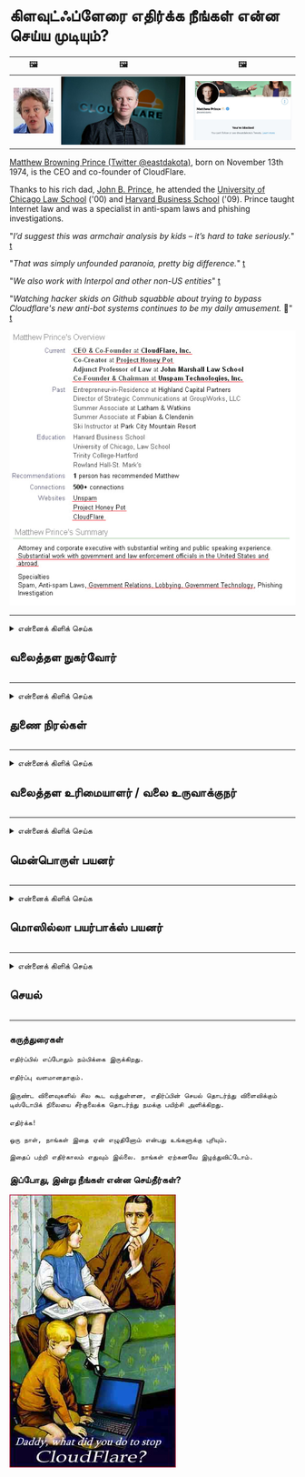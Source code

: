 # கிளவுட்ஃப்ளேரை எதிர்க்க நீங்கள் என்ன செய்ய முடியும்?

| 🖼 | 🖼 | 🖼 |
| --- | --- | --- |
| ![](../image/matthew_prince_teen.jpg) | ![](../image/matthew_prince.jpg) | ![](../image/blockedbymatthewprince.jpg) |


[Matthew Browning Prince (Twitter @eastdakota)](https://twitter.com/eastdakota), born on November 13th 1974, is the CEO and co-founder of CloudFlare.

Thanks to his rich dad, [John B. Prince](http://web.archive.org/web/20081002173414/http://www.mufranchisee.com/article/453/), he attended the [University of Chicago Law School](https://en.wikipedia.org/wiki/University_of_Chicago_Law_School) ('00) and [Harvard Business School](https://en.wikipedia.org/wiki/Harvard_Business_School) ('09). Prince taught Internet law and was a specialist in anti-spam laws and phishing investigations.


"*I’d suggest this was armchair analysis by kids – it’s hard to take seriously.*" [t](https://www.theguardian.com/technology/2015/nov/19/cloudflare-accused-by-anonymous-helping-isis)

"*That was simply unfounded paranoia, pretty big difference.*"  [t](https://twitter.com/xxdesmus/status/992757936123359233)

"*We also work with Interpol and other non-US entities*" [t](https://twitter.com/eastdakota/status/1203028504184360960)

"*Watching hacker skids on Github squabble about trying to bypass Cloudflare's new anti-bot systems continues to be my daily amusement.* 🍿" [t](https://twitter.com/eastdakota/status/1273277839102656515)


![](../image/whoismp.jpg)

---


<details>
<summary>என்னைக் கிளிக் செய்க

## வலைத்தள நுகர்வோர்
</summary>


- நீங்கள் விரும்பும் வலைத்தளம் கிளவுட்ஃப்ளேரைப் பயன்படுத்தினால், கிளவுட்ஃப்ளேரைப் பயன்படுத்த வேண்டாம் என்று அவர்களிடம் சொல்லுங்கள்.
  - பேஸ்புக், ரெட்டிட், ட்விட்டர் அல்லது மாஸ்டோடன் போன்ற சமூக ஊடகங்களில் சிணுங்குவதில் எந்த வித்தியாசமும் இல்லை. [ஹேஷ்டேக்குகளை விட செயல்கள் சத்தமாக இருக்கும்.](https://twitter.com/phyzonloop/status/1274132092490862594)
  - உங்களை உங்களுக்கு பயனுள்ளதாக மாற்ற விரும்பினால் வலைத்தள உரிமையாளருடன் தொடர்பு கொள்ள முயற்சிக்கவும்.

[கிளவுட்ஃப்ளேர் கூறினார்](https://github.com/Eloston/ungoogled-chromium/issues/783):
```
நீங்கள் சிக்கலில் ஈடுபடும் குறிப்பிட்ட சேவைகள் அல்லது தளங்களுக்கான நிர்வாகிகளை அணுகவும், உங்கள் அனுபவத்தைப் பகிர்ந்து கொள்ளவும் நாங்கள் பரிந்துரைக்கிறோம்.
```

[நீங்கள் இதைக் கேட்கவில்லை என்றால், வலைத்தள உரிமையாளருக்கு இந்தப் பிரச்சினை ஒருபோதும் தெரியாது.](../PEOPLE.md)

![](../image/liberapay.jpg)

[வெற்றிகரமான உதாரணம்](https://counterpartytalk.org/t/turn-off-cloudflare-on-counterparty-co-plz/164/5).<br>
உன்னிடம் ஒரு பிரச்சினை இருக்கிறது? [இப்போது உங்கள் குரலை உயர்த்துங்கள்.](https://github.com/maraoz/maraoz.github.io/issues/1) உதாரணம் கீழே.

```
கார்ப்பரேட் தணிக்கை மற்றும் வெகுஜன கண்காணிப்புக்கு நீங்கள் உதவுகிறீர்கள்.
https://codeberg.org/crimeflare/cloudflare-tor/src/branch/master/README.md
```

```
உங்கள் வலைப்பக்கம் கிளவுட்ஃப்ளேரின் தனியுரிமை-துஷ்பிரயோகம் செய்யும் தனியார் சுவர் தோட்டத்தில் உள்ளது.
https://codeberg.org/crimeflare/cloudflare-tor/
```

- வலைத்தளத்தின் தனியுரிமைக் கொள்கையைப் படிக்க சிறிது நேரம் ஒதுக்குங்கள்.
  - வலைத்தளம் கிளவுட்ஃப்ளேருக்குப் பின்னால் இருந்தால் அல்லது வலைத்தளம் கிளவுட்ஃப்ளேருடன் இணைக்கப்பட்ட சேவைகளைப் பயன்படுத்துகிறது.

இது "கிளவுட்ஃப்ளேர்" என்றால் என்ன என்பதை விளக்க வேண்டும், மேலும் உங்கள் தரவை கிளவுட்ஃப்ளேருடன் பகிர்ந்து கொள்ள அனுமதி கேட்க வேண்டும். அவ்வாறு செய்யத் தவறினால் நம்பிக்கை மீறப்படும், மேலும் கேள்விக்குரிய வலைத்தளம் தவிர்க்கப்பட வேண்டும்.

[ஏற்றுக்கொள்ளக்கூடிய தனியுரிமைக் கொள்கை எடுத்துக்காட்டு இங்கே](https://archive.is/bDlTz) ("Subprocessors" > "Entity Name")

```
உங்கள் தனியுரிமைக் கொள்கையைப் படித்திருக்கிறேன், கிளவுட்ஃப்ளேர் என்ற வார்த்தையை என்னால் கண்டுபிடிக்க முடியவில்லை.
கிளவுட்ஃப்ளேருக்கு எனது தரவை நீங்கள் தொடர்ந்து வழங்கினால், உங்களுடன் தரவைப் பகிர மறுக்கிறேன்.
https://codeberg.org/crimeflare/cloudflare-tor/
```

கிளவுட்ஃப்ளேர் என்ற சொல் இல்லாத தனியுரிமைக் கொள்கையின் எடுத்துக்காட்டு இது.
[Liberland Jobs](https://archive.is/daKIr) [privacy policy](https://docsend.com/view/feiwyte):

![](../image/cfwontobey.jpg)

கிளவுட்ஃப்ளேருக்கு அவற்றின் தனியுரிமைக் கொள்கை உள்ளது.
[கிளவுட்ஃப்ளேர் டாக்ஸிங் மக்களை விரும்புகிறது.](https://www.reddit.com/r/GamerGhazi/comments/2s64fe/be_wary_reporting_to_cloudflare/)

வலைத்தளத்தின் பதிவு படிவத்திற்கு இங்கே ஒரு சிறந்த எடுத்துக்காட்டு.
AFAIK, பூஜ்ஜிய வலைத்தளம் இதைச் செய்யுங்கள். நீங்கள் அவர்களை நம்புவீர்களா?

```
“XYZ க்கு பதிவுபெறு” என்பதைக் கிளிக் செய்வதன் மூலம், எங்கள் சேவை விதிமுறைகள் மற்றும் தனியுரிமை அறிக்கையை நீங்கள் ஒப்புக்கொள்கிறீர்கள்.
உங்கள் தரவை கிளவுட்ஃப்ளேருடன் பகிர்ந்து கொள்ள ஒப்புக்கொள்கிறீர்கள், மேலும் கிளவுட்ஃப்ளேரின் தனியுரிமை அறிக்கையையும் ஒப்புக்கொள்கிறீர்கள்.
கிளவுட்ஃப்ளேர் உங்கள் தகவலைக் கசியவிட்டால் அல்லது எங்கள் சேவையகங்களுடன் இணைக்க உங்களை அனுமதிக்காவிட்டால், அது எங்கள் தவறு அல்ல. [*]

[ பதிவுபெறுக ] [ நான் ஏற்கவில்லை ]
```
[*] [PEOPLE.md](../PEOPLE.md)


- அவர்களின் சேவையைப் பயன்படுத்த வேண்டாம். நீங்கள் கிளவுட்ஃப்ளேரால் பார்க்கப்படுகிறீர்கள் என்பதை நினைவில் கொள்க.
  - ["I'm in your TLS, sniffin' your passworz"](../image/iminurtls.jpg)

- பிற வலைத்தளத்தைத் தேடுங்கள். இணையத்தில் மாற்று மற்றும் சந்தர்ப்பங்கள் உள்ளன!

- தினசரி அடிப்படையில் டோரைப் பயன்படுத்த உங்கள் நண்பர்களை நம்புங்கள்.
  - அநாமதேயமானது திறந்த இணையத்தின் தரமாக இருக்க வேண்டும்!
  - [டோர் திட்டம் இந்த திட்டத்தை விரும்பவில்லை என்பதை நினைவில் கொள்க.](../HISTORY.md)

</details>

------

<details>
<summary>என்னைக் கிளிக் செய்க

## துணை நிரல்கள்
</summary>

- உங்கள் உலாவி பயர்பாக்ஸ், டோர் உலாவி அல்லது இணைக்கப்படாத குரோமியம் என்றால், இந்த துணை நிரல்களில் ஒன்றை கீழே பயன்படுத்தவும்.
  - நீங்கள் பிற புதிய துணை நிரல்களைச் சேர்க்க விரும்பினால் முதலில் அதைப் பற்றி கேளுங்கள்.


| பெயர் | டெவலப்பர் | ஆதரவு | தடுக்க முடியும் | அறிவிக்க முடியும் | Chrome |
| -------- | -------- | -------- | -------- | -------- | -------- |
| [Bloku Cloudflaron MITM-Atakon](../subfiles/about.bcma.md) | #Addon | [ ? ](README.md) | **ஆம்**     | **ஆம்**     |  **ஆம்** |
| [Ĉu ligoj estas vundeblaj al MITM-atako?](../subfiles/about.ismm.md) | #Addon | [ ? ](README.md) | இல்லை     | **ஆம்**     |  **ஆம்** |
| [Ĉu ĉi tiuj ligoj blokos Tor-uzanton?](../subfiles/about.isat.md) | #Addon | [ ? ](README.md) | இல்லை     | **ஆம்**     |  **ஆம்** |
| [Block Cloudflare MITM Attack](https://trac.torproject.org/projects/tor/attachment/ticket/24351/block_cloudflare_mitm_attack-1.0.14.1-an%2Bfx.xpi)<br>[**DELETED BY TOR PROJECT**](../HISTORY.md) | nullius | [ ? ](tool/block_cloudflare_mitm_fx), [Link](README.md) | **ஆம்**     | **ஆம்**     |  இல்லை |
| [TPRB](http://34ahehcli3epmhbu2wbl6kw6zdfl74iyc4vg3ja4xwhhst332z3knkyd.onion/) | Sw | [ ? ](http://34ahehcli3epmhbu2wbl6kw6zdfl74iyc4vg3ja4xwhhst332z3knkyd.onion/) | **ஆம்**     | **ஆம்**     |  இல்லை |
| [Detect Cloudflare](https://addons.mozilla.org/en-US/firefox/addon/detect-cloudflare/) | Frank Otto | [ ? ](https://github.com/traktofon/cf-detect) | இல்லை     | **ஆம்**     |  இல்லை |
| [True Sight](https://addons.mozilla.org/en-US/firefox/addon/detect-cloudflare-plus/) | claustromaniac | [ ? ](https://github.com/claustromaniac/detect-cloudflare-plus) | இல்லை     | **ஆம்**     |  இல்லை |
| [Which Cloudflare datacenter am I visiting?](https://addons.mozilla.org/en-US/firefox/addon/cf-pop/) | 依云 | [ ? ](https://github.com/lilydjwg/cf-pop) | இல்லை     | **ஆம்**     |  இல்லை |


- "Decentraleyes" "CDNJS (Cloudflare)" உடனான இணைப்பை நிறுத்த முடியும்.
  - இது நெட்வொர்க்குகளை அடைவதிலிருந்து நிறைய கோரிக்கைகளைத் தடுக்கிறது, மேலும் தளங்களை உடைக்காமல் இருக்க உள்ளூர் கோப்புகளுக்கு உதவுகிறது.
  - டெவலப்பர் பதிலளித்தார்: "[very concerning indeed](https://github.com/Synzvato/decentraleyes/issues/236#issuecomment-352049501)", "[widespread usage severely centralizes the web](https://github.com/Synzvato/decentraleyes/issues/251#issuecomment-366752049)"

- [உங்கள் சான்றிதழ் ஆணையத்திலிருந்து (CA) கிளவுட்ஃப்ளேர் சான்றிதழை அகற்றலாம் அல்லது அவநம்பிக்கை கொள்ளலாம்.](https://www.ssl.com/how-to/remove-root-certificate-firefox/)

</details>

------

<details>
<summary>என்னைக் கிளிக் செய்க

## வலைத்தள உரிமையாளர் / வலை உருவாக்குநர்
</summary>


![](../image/word_cloudflarefree.jpg)

- Cloudflare கரைசலைப் பயன்படுத்த வேண்டாம், காலம்.
  - அதை விட நீங்கள் சிறப்பாக செய்ய முடியும், இல்லையா? [கிளவுட்ஃப்ளேர் சந்தாக்கள், திட்டங்கள், களங்கள் அல்லது கணக்குகளை எவ்வாறு அகற்றுவது என்பது இங்கே.](https://support.cloudflare.com/hc/en-us/articles/200167776-Removing-subscriptions-plans-domains-or-accounts)

| 🖼 | 🖼 |
| --- | --- |
| ![](../image/htmlalertcloudflare.jpg) | ![](../image/htmlalertcloudflare2.jpg) |

- மேலும் வாடிக்கையாளர்கள் வேண்டுமா? என்ன செய்ய வேண்டும் என்று உனக்கு தெரியும். குறிப்பு "வரிக்கு மேலே" உள்ளது.
  - [வணக்கம், "நாங்கள் உங்கள் தனியுரிமையை தீவிரமாக எடுத்துக்கொள்கிறோம்" என்று எழுதியுள்ளீர்கள், ஆனால் எனக்கு "பிழை 403 தடைசெய்யப்பட்ட அநாமதேய ப்ராக்ஸி அனுமதிக்கப்படவில்லை".](https://it.slashdot.org/story/19/02/19/0033255/stop-saying-we-take-your-privacy-and-security-seriously) டோர் அல்லது வி.பி.என் ஏன் தடுக்கிறீர்கள்? [தற்காலிக மின்னஞ்சல்களை ஏன் தடுக்கிறீர்கள்?](http://nomdjgwjvyvlvmkolbyp3rocn2ld7fnlidlt2jjyotn3qqsvzs2gmuyd.onion/mail/)

![](../image/anonexist.jpg)

- கிளவுட்ஃப்ளேரைப் பயன்படுத்துவது செயலிழப்புக்கான வாய்ப்புகளை அதிகரிக்கும். உங்கள் சேவையகம் செயலிழந்துவிட்டால் அல்லது கிளவுட்ஃப்ளேர் கீழே இருந்தால் பார்வையாளர்கள் உங்கள் வலைத்தளத்தை அணுக முடியாது.
  - [கிளவுட்ஃப்ளேர் ஒருபோதும் கீழே போகாது என்று நீங்கள் உண்மையில் நினைத்தீர்களா?](https://www.ibtimes.com/cloudflare-down-not-working-sites-producing-504-gateway-timeout-errors-2618008) [Another](https://twitter.com/Jedduff/status/1097875615997399040) [sample](https://twitter.com/search?f=tweets&vertical=default&q=Cloudflare%20is%20having%20problems). [Need more](../PEOPLE.md)?

![](../image/cloudflareinternalerror.jpg)

- உங்கள் "ஏபிஐ சேவை", "மென்பொருள் புதுப்பிப்பு சேவையகம்" அல்லது "ஆர்எஸ்எஸ் ஊட்டம்" ப்ராக்ஸி செய்ய கிளவுட்ஃப்ளேரைப் பயன்படுத்துவது உங்கள் வாடிக்கையாளருக்கு தீங்கு விளைவிக்கும். ஒரு வாடிக்கையாளர் உங்களை அழைத்து, "உங்கள் API ஐ இனி என்னால் பயன்படுத்த முடியாது" என்று கூறினார், மேலும் என்ன நடக்கிறது என்று உங்களுக்குத் தெரியாது. கிளவுட்ஃப்ளேர் உங்கள் வாடிக்கையாளரை அமைதியாக தடுக்க முடியும். பரவாயில்லை என்று நினைக்கிறீர்களா?
  - பல ஆர்எஸ்எஸ் ரீடர் கிளையன்ட் மற்றும் ஆர்எஸ்எஸ் ரீடர் ஆன்லைன் சேவை உள்ளன. நீங்கள் குழுசேர மக்களை அனுமதிக்கவில்லை என்றால் ஏன் ஆர்எஸ்எஸ் ஊட்டத்தை வெளியிடுகிறீர்கள்?

![](../image/rssfeedovercf.jpg)

- உங்களுக்கு HTTPS சான்றிதழ் தேவையா? "குறியாக்கம் செய்வோம்" அல்லது CA நிறுவனத்திடமிருந்து வாங்கவும்.

- உங்களுக்கு டிஎன்எஸ் சேவையகம் தேவையா? உங்கள் சொந்த சேவையகத்தை அமைக்க முடியவில்லையா? அவர்களுக்கு எப்படி: [Hurricane Electric Free DNS](https://dns.he.net/), [Dyn.com](https://dyn.com/dns/), [1984 Hosting](https://www.1984hosting.com/), [Afraid.Org (நீங்கள் TOR ஐப் பயன்படுத்தினால் நிர்வாகி உங்கள் கணக்கை நீக்கவும்)](https://freedns.afraid.org/)

- ஹோஸ்டிங் சேவையைத் தேடுகிறீர்களா? இலவசமா? அவர்களுக்கு எப்படி: [Onion Service](http://vww6ybal4bd7szmgncyruucpgfkqahzddi37ktceo3ah7ngmcopnpyyd.onion/en/security/network-security/tor/onionservices-best-practices), [Free Web Hosting Area](https://freewha.com/), [Autistici/Inventati Web Site Hosting](https://www.autinv5q6en4gpf4.onion/services/website), [Github Pages](https://pages.github.com/), [Surge](https://surge.sh/)
  - [கிளவுட்ஃப்ளேருக்கு மாற்று](../subfiles/cloudflare-alternatives.md)

- நீங்கள் "cloudflare-ipfs.com" ஐப் பயன்படுத்துகிறீர்களா? [கிளவுட்ஃப்ளேர் ஐபிஎஃப்எஸ் மோசமானது என்று உங்களுக்குத் தெரியுமா?](../PEOPLE.md)

- உங்கள் சேவையகத்தில் OWASP மற்றும் Fail2Ban போன்ற வலை பயன்பாட்டு ஃபயர்வாலை நிறுவி அதை சரியாக உள்ளமைக்கவும்.
  - டாரைத் தடுப்பது ஒரு தீர்வு அல்ல. சிறிய மோசமான பயனர்களுக்காக அனைவரையும் தண்டிக்க வேண்டாம்.

- உங்கள் வலைத்தளத்தை அணுகுவதிலிருந்து "கிளவுட்ஃப்ளேர் வார்ப்" பயனர்களை திருப்பி விடுங்கள் அல்லது தடுக்கவும். உங்களால் முடிந்தால் ஒரு காரணத்தை வழங்கவும்.

> ஐபி பட்டியல்: "[கிளவுட்ஃப்ளேரின் தற்போதைய ஐபி வரம்புகள்](cloudflare_inc/)"

> A: அவற்றைத் தடு

```
server {
...
deny 173.245.48.0/20;
deny 103.21.244.0/22;
deny 103.22.200.0/22;
deny 103.31.4.0/22;
deny 141.101.64.0/18;
deny 108.162.192.0/18;
deny 190.93.240.0/20;
deny 188.114.96.0/20;
deny 197.234.240.0/22;
deny 198.41.128.0/17;
deny 162.158.0.0/15;
deny 104.16.0.0/12;
deny 172.64.0.0/13;
deny 131.0.72.0/22;
deny 2400:cb00::/32;
deny 2606:4700::/32;
deny 2803:f800::/32;
deny 2405:b500::/32;
deny 2405:8100::/32;
deny 2a06:98c0::/29;
deny 2c0f:f248::/32;
...
}
```

> B: எச்சரிக்கை பக்கத்திற்கு திருப்பி விடுங்கள்

```
http {
...
geo $iscf {
default 0;
173.245.48.0/20 1;
103.21.244.0/22 1;
103.22.200.0/22 1;
103.31.4.0/22 1;
141.101.64.0/18 1;
108.162.192.0/18 1;
190.93.240.0/20 1;
188.114.96.0/20 1;
197.234.240.0/22 1;
198.41.128.0/17 1;
162.158.0.0/15 1;
104.16.0.0/12 1;
172.64.0.0/13 1;
131.0.72.0/22 1;
2400:cb00::/32 1;
2606:4700::/32 1;
2803:f800::/32 1;
2405:b500::/32 1;
2405:8100::/32 1;
2a06:98c0::/29 1;
2c0f:f248::/32 1;
}
...
}

server {
...
if ($iscf) {rewrite ^ https://example.com/cfwsorry.php;}
...
}

<?php
header('HTTP/1.1 406 Not Acceptable');
echo <<<CLOUDFLARED
Thank you for visiting ourwebsite.com!<br />
We are sorry, but we can't serve you because your connection is being intercepted by Cloudflare.<br />
Please read https://codeberg.org/crimeflare/cloudflare-tor for more information.<br />
CLOUDFLARED;
die();
```

- நீங்கள் சுதந்திரத்தை நம்புகிறீர்கள் மற்றும் அநாமதேய பயனர்களை வரவேற்கிறீர்கள் என்றால் டோர் வெங்காய சேவை அல்லது I2P இன்சைட்டை அமைக்கவும்.

- பிற கிளியர்நெட் / டோர் இரட்டை வலைத்தள ஆபரேட்டர்களிடமிருந்து ஆலோசனை கேட்டு அநாமதேய நண்பர்களை உருவாக்குங்கள்!

</details>

------

<details>
<summary>என்னைக் கிளிக் செய்க

## மென்பொருள் பயனர்
</summary>


- Discord என்பது CloudFlare ஐப் பயன்படுத்துகிறது. மாற்று? நாங்கள் பரிந்துரைக்கிறோம் [**Briar** (Android)](https://f-droid.org/en/packages/org.briarproject.briar.android/), [Ricochet (PC)](https://ricochet.im/), [Tox + Tor (Android/PC)](https://tox.chat/download.html)
  - பிரையரில் டோர் டீமான் அடங்கும், எனவே நீங்கள் ஆர்போட்டை நிறுவ வேண்டியதில்லை.
  - Qwtch டெவலப்பர்கள், திறந்த தனியுரிமை, தங்கள் கிட் சேவையிலிருந்து முன்னறிவிப்பின்றி stop_cloudflare திட்டத்தை நீக்கியது.

- நீங்கள் டெபியன் குனு / லினக்ஸ் அல்லது ஏதேனும் வழித்தோன்றலைப் பயன்படுத்தினால், குழுசேரவும்: [bug #831835](https://bugs.debian.org/cgi-bin/bugreport.cgi?bug=831835). உங்களால் முடிந்தால், பேட்சை சரிபார்க்க உதவுங்கள், மேலும் அதை ஏற்றுக்கொள்ள வேண்டுமா என்பது குறித்து சரியான முடிவுக்கு வர பராமரிப்பாளருக்கு உதவுங்கள்.

- இந்த உலாவிகளை எப்போதும் பரிந்துரைக்கவும்.

| பெயர் | டெவலப்பர் | ஆதரவு | கருத்து |
| -------- | -------- | -------- | -------- |
| [Ungoogled-Chromium](https://ungoogled-software.github.io/ungoogled-chromium-binaries/) | Eloston | [ ? ](https://github.com/Eloston/ungoogled-chromium) | PC (Win, Mac, Linux)  _!Tor_ |
| [Bromite](https://www.bromite.org/fdroid) | Bromite | [ ? ](https://github.com/bromite/bromite/issues) | Android  _!Tor_ |
| [Tor Browser](https://www.torproject.org/download/) | Tor Project | [ ? ](https://support.torproject.org/) | PC (Win, Mac, Linux)  _Tor_|
| [Tor Browser Android](https://www.torproject.org/download/) | Tor Project | [ ? ](https://support.torproject.org/) | Android  _Tor_|
| [Onion Browser](https://itunes.apple.com/us/app/onion-browser/id519296448?mt=8) | Mike Tigas | [ ? ](https://github.com/OnionBrowser/OnionBrowser/issues) | Apple iOS  _Tor_|
| [GNU/Icecat](https://www.gnu.org/software/gnuzilla/) | GNU | [ ? ](https://www.gnu.org/software/gnuzilla/) | PC (Linux) |
| [IceCatMobile](https://f-droid.org/en/packages/org.gnu.icecat/) | GNU | [ ? ](https://lists.gnu.org/mailman/listinfo/bug-gnuzilla) | Android |
| [Iridium Browser](https://iridiumbrowser.de/about/) | Iridium | [ ? ](https://github.com/iridium-browser/iridium-browser/) | PC (Win, Mac, Linux, OpenBSD) |


பிற மென்பொருளின் தனியுரிமை அபூரணமானது. டோர் உலாவி "சரியானது" என்று இது அர்த்தப்படுத்துவதில்லை.
இணையம் மற்றும் தொழில்நுட்பத்தில் 100% பாதுகாப்பான அல்லது 100% தனிப்பட்டதாக இல்லை.

- டோர் பயன்படுத்த வேண்டாமா? டோர் டீமனுடன் எந்த உலாவியையும் பயன்படுத்தலாம்.
  - [டோர் திட்டம் இதை விரும்பவில்லை என்பதை நினைவில் கொள்க.](https://support.torproject.org/tbb/tbb-9/) நீங்கள் அவ்வாறு செய்ய முடிந்தால் டோர் உலாவியைப் பயன்படுத்தவும்.
- [டோருடன் குரோமியத்தை எவ்வாறு பயன்படுத்துவது](../subfiles/chromium_tor.md)


பிற மென்பொருளின் தனியுரிமை பற்றி பேசலாம்.

- [நீங்கள் உண்மையில் பயர்பாக்ஸைப் பயன்படுத்த வேண்டும் என்றால், "பயர்பாக்ஸ் ஈஎஸ்ஆர்" ஐத் தேர்ந்தெடுக்கவும்.](https://www.mozilla.org/en-US/firefox/organizations/)
  - [பயர்பாக்ஸ் - ஸ்பைவேர் கண்காணிப்பு](https://spyware.neocities.org/articles/firefox.html)
  - [பயர்பாக்ஸ் சுதந்திரமான பேச்சை நிராகரிக்கிறது, சுதந்திரமான பேச்சுக்கு தடை விதிக்கிறது](https://web.archive.org/web/20200423010026/https://reclaimthenet.org/firefox-rejects-free-speech-bans-free-speech-commenting-plugin-dissenter-from-its-extensions-gallery/)
  - ["100+ கீழ்நோக்குகள். ஒரு மென்பொருள் நிறுவனத்துடன் ஒட்டிக்கொள்ளும்படி கேட்பது போல் தெரிகிறது ... இந்த நாட்களில் மென்பொருள் அதிகம்."](https://old.reddit.com/r/firefox/comments/gutdiw/weve_got_work_to_do_the_mozilla_blog/fslbbb6/)
  - [ஓ, ஃபயர்பாக்ஸ் எனது URL பட்டியில் ஸ்பான்சர் செய்த இணைப்புகளை ஏன் காட்டுகிறது?](https://www.reddit.com/r/firefox/comments/jybx2w/uh_why_is_firefox_showing_me_sponsored_links_in/)
  - [மொஸில்லா - பிசாசு அவதாரம்](https://digdeeper.neocities.org/ghost/mozilla.html)

- [நினைவில் கொள்ளுங்கள், மொஸில்லா கிளவுட்ஃப்ளேர் சேவையைப் பயன்படுத்துகிறது.](https://www.robtex.com/dns-lookup/www.mozilla.org) [அவர்கள் தங்கள் தயாரிப்பில் கிளவுட்ஃப்ளேரின் டிஎன்எஸ் சேவையையும் பயன்படுத்துகிறார்கள்.](https://www.theregister.co.uk/2018/03/21/mozilla_testing_dns_encryption/)

- [இந்த டிக்கெட்டை மொஸில்லா அதிகாரப்பூர்வமாக நிராகரித்தது.](https://bugzilla.mozilla.org/show_bug.cgi?id=1426618)

- [பயர்பாக்ஸ் ஃபோகஸ் ஒரு நகைச்சுவை.](https://github.com/mozilla-mobile/focus-android/issues/1743) [டெலிமெட்ரியை முடக்குவதாக அவர்கள் உறுதியளித்தனர், ஆனால் அவர்கள் அதை மாற்றினர்.](https://github.com/mozilla-mobile/focus-android/issues/4210)

- [பேல்மூன் / பசிலிஸ்க் டெவலப்பர் கிளவுட்ஃப்ளேரை நேசிக்கிறார்.](https://github.com/mozilla-mobile/focus-android/issues/1743#issuecomment-345993097)
  - [வெளிறிய மூனின் காப்பக சேவையகம் 18 மாதங்களுக்கு தீம்பொருளை ஹேக் செய்து பரப்பியது](https://www.reddit.com/r/privacytoolsIO/comments/cc808y/pale_moons_archive_server_hacked_and_spread/)
  - டோர் பயனர்களையும் அவர் வெறுக்கிறார் - "[இது டோரை நோக்கி விரோதமாக இருக்கட்டும். டோர் அதன் மிக உயர்ந்த துஷ்பிரயோக காரணியைக் கருத்தில் கொண்டு பெரும்பாலான தளங்கள் விரோதமாக இருக்க வேண்டும் என்று நான் நினைக்கிறேன்.](https://github.com/yacy/yacy_search_server/issues/314#issuecomment-565932097)"

- [வாட்டர்ஃபாக்ஸில் கடுமையான "தொலைபேசிகள் வீடு" சிக்கல் உள்ளது](https://spyware.neocities.org/articles/waterfox.html)

- [கூகிள் குரோம் ஒரு ஸ்பைவேர்.](https://www.gnu.org/proprietary/malware-google.en.html)
  - [Google உங்கள் செயல்பாட்டை சுயவிவரப்படுத்துகிறது.](https://spyware.neocities.org/articles/chrome.html)

- [எஸ்.ஆர்.வேர் இரும்பு பல தொலைபேசிகளை வீட்டு இணைப்பை உருவாக்குகிறது.](https://spyware.neocities.org/articles/iron.html) இது Google களங்களுடனும் இணைகிறது.

- [தைரியமான உலாவி அனுமதிப்பட்டியல் பேஸ்புக் / ட்விட்டர் டிராக்கர்கள்.](https://www.bleepingcomputer.com/news/security/facebook-twitter-trackers-whitelisted-by-brave-browser/)
  - [இங்கே மேலும் சிக்கல்கள் உள்ளன.](https://spyware.neocities.org/articles/brave.html)
  - [பைனன்ஸ் இணைப்பு ஐடி](https://twitter.com/cryptonator1337/status/1269594587716374528)

- [மைக்ரோசாஃப்ட் எட்ஜ் பேஸ்புக் பயனர்களின் முதுகில் ஃப்ளாஷ் குறியீட்டை இயக்க அனுமதிக்கிறது.](https://www.zdnet.com/article/microsoft-edge-lets-facebook-run-flash-code-behind-users-backs/)

- [விவால்டி உங்கள் தனியுரிமையை மதிக்கவில்லை.](https://spyware.neocities.org/articles/vivaldi.html)

- [ஓபரா ஸ்பைவேர் நிலை: மிக உயர்ந்தது](https://spyware.neocities.org/articles/opera.html)

- Apple iOS: [நீங்கள் iOS ஐப் பயன்படுத்தக்கூடாது, முக்கியமாக இது தீம்பொருள் என்பதால்.](https://www.gnu.org/proprietary/malware-apple.html)

எனவே மேலே அட்டவணைக்கு மட்டுமே பரிந்துரைக்கிறோம். வேறொன்றுமில்லை.

</details>

------

<details>
<summary>என்னைக் கிளிக் செய்க

## மொஸில்லா பயர்பாக்ஸ் பயனர்
</summary>


- "ஃபயர்பாக்ஸ் நைட்லி" விலகல் முறை இல்லாமல் பிழைத்திருத்த-நிலை தகவல்களை மொஸில்லா சேவையகங்களுக்கு அனுப்பும்.
  - [மொஸில்லா சேவையகங்கள் கிளவுட்ஃப்ளேரைத் துடைக்கின்றன](https://www.digwebinterface.com/?hostnames=www.mozilla.org%0D%0Amozilla.cloudflare-dns.com&type=&ns=resolver&useresolver=8.8.4.4&nameservers=)

- மொஸில்லா சேவையகங்களுடன் இணைக்க பயர்பாக்ஸை தடை செய்வது சாத்தியமாகும்.
  - [மொஸில்லாவின் கொள்கை-வார்ப்புருக்கள் வழிகாட்டி](https://github.com/mozilla/policy-templates/blob/master/README.md)
  - இந்த தந்திரம் பின்னர் பதிப்பில் வேலை செய்வதை நிறுத்தக்கூடும் என்பதை நினைவில் கொள்ளுங்கள், ஏனெனில் மொஸில்லா தங்களை அனுமதிப்பட்டியலை விரும்புகிறது.
  - அவற்றை முழுமையாகத் தடுக்க ஃபயர்வால் மற்றும் டிஎன்எஸ் வடிப்பானைப் பயன்படுத்தவும்.

"`/distribution/policies.json`"

>     "WebsiteFilter": {
> 		"Block": [
> 		"*://*.mozilla.com/*",
> 		"*://*.mozilla.net/*",
> 		"*://*.mozilla.org/*",
> 		"*://webcompat.com/*",
> 		"*://*.firefox.com/*",
> 		"*://*.thunderbird.net/*",
> 		"*://*.cloudflare.com/*"
> 		]
>     },


- ~~மொஸில்லாவின் டிராக்கரில் ஒரு பிழையைப் புகாரளித்து, கிளவுட்ஃப்ளேரைப் பயன்படுத்த வேண்டாம் என்று சொல்லுங்கள்.~~ பக்ஸில்லா குறித்து ஒரு பிழை அறிக்கை இருந்தது. பலர் தங்கள் கவலையை வெளியிட்டனர், இருப்பினும் பிழை 2018 இல் நிர்வாகியால் மறைக்கப்பட்டது.

- பயர்பாக்ஸில் DoH ஐ முடக்கலாம்.
  - [பயர்பாக்ஸின் இயல்புநிலை டிஎன்எஸ் வழங்குநரை மாற்றவும்](../subfiles/change-firefox-dns.md)

![](../image/firefoxdns.jpg)

- [நீங்கள் ISP அல்லாத DNS ஐப் பயன்படுத்த விரும்பினால், OpenNIC Tier2 DNS சேவையைப் பயன்படுத்தவும் அல்லது Cloudflare அல்லாத DNS சேவைகளைப் பயன்படுத்தவும்.](https://wiki.opennic.org/start)
![](../image/opennic.jpg)
  - டி.என்.எஸ் உடன் கிளவுட்ஃப்ளேரைத் தடு. [Crimeflare DNS](https://dns.crimeflare.eu.org/)

- நீங்கள் டோரை டிஎன்எஸ் தீர்வாகப் பயன்படுத்தலாம். [நீங்கள் டோர் நிபுணர் இல்லையென்றால், இங்கே கேள்வி கேளுங்கள்.](https://tor.stackexchange.com/)

> **எப்படி?**
> 1. டோர் பதிவிறக்கம் செய்து உங்கள் கணினியில் நிறுவவும்.
> 2. இந்த வரியை "torrc" கோப்பில் சேர்க்கவும்.
> DNSPort 127.0.0.1:53
> 3. டோர் மறுதொடக்கம்.
> 4. உங்கள் கணினியின் டிஎன்எஸ் சேவையகத்தை "127.0.0.1" என அமைக்கவும்.

</details>

------

<details>
<summary>என்னைக் கிளிக் செய்க

## செயல்
</summary>


- கிளவுட்ஃப்ளேரின் ஆபத்துகளைப் பற்றி உங்களைச் சுற்றியுள்ள மற்றவர்களிடம் சொல்லுங்கள்.

- [இந்த களஞ்சியத்தை மேம்படுத்த உதவுங்கள்.](https://codeberg.org/crimeflare/cloudflare-tor).
  - பட்டியல்கள், அதற்கு எதிரான வாதங்கள் மற்றும் விவரங்கள் இரண்டும்.

- [கிளவுட்ஃப்ளேர் (மற்றும் ஒத்த நிறுவனங்கள்) உடன் விஷயங்கள் தவறாக இருக்கும் இடத்தில் ஆவணப்படுத்தவும், பகிரங்கப்படுத்தவும், நீங்கள் அவ்வாறு செய்யும்போது இந்த களஞ்சியத்தைக் குறிப்பிடுவதை உறுதிசெய்க](https://codeberg.org/crimeflare/cloudflare-tor) :)

- இயல்பாகவே டோரைப் பயன்படுத்தி அதிகமானவர்களைப் பெறுங்கள், இதனால் அவர்கள் உலகின் பல்வேறு பகுதிகளின் பார்வையில் வலையை அனுபவிக்க முடியும்.

- கிளவுட்ஃப்ளேரிலிருந்து உலகை விடுவிப்பதற்காக அர்ப்பணிக்கப்பட்ட சமூக ஊடகங்கள் மற்றும் மீட்ஸ்பேஸில் குழுக்களைத் தொடங்குங்கள்.

- பொருத்தமான இடங்களில், இந்த களஞ்சியத்தில் இந்த குழுக்களுடன் இணைக்கவும் - இது குழுக்களாக ஒன்றிணைந்து செயல்படுவதை ஒருங்கிணைப்பதற்கான இடமாக இருக்கலாம்.

- [கிளவுட்ஃப்ளேருக்கு ஒரு அர்த்தமற்ற கார்ப்பரேட் அல்லாத மாற்றீட்டை வழங்கக்கூடிய ஒரு கூட்டுறவைத் தொடங்கவும்.](../subfiles/cloudflare-alternatives.md)

- கிளவுட்ஃப்ளேருக்கு எதிராக குறைந்தபட்சம் பல அடுக்கு பாதுகாப்பை வழங்க உதவும் எந்த மாற்று வழிகளையும் எங்களுக்குத் தெரியப்படுத்துங்கள்.

- நீங்கள் கிளவுட்ஃப்ளேர் வாடிக்கையாளராக இருந்தால், உங்கள் தனியுரிமை அமைப்புகளை அமைத்து, அவற்றை மீறும் வரை காத்திருங்கள்.
  - [பின்னர் அவற்றை ஸ்பேம் எதிர்ப்பு / தனியுரிமை மீறல் கட்டணங்களின் கீழ் கொண்டு வாருங்கள்.](https://twitter.com/thexpaw/status/1108424723233419264)

- நீங்கள் அமெரிக்காவில் இருந்தால் மற்றும் கேள்விக்குரிய வலைத்தளம் ஒரு வங்கி அல்லது கணக்காளர் என்றால், கிராம்-லீச்-பிளைலி சட்டத்தின் கீழ் சட்டரீதியான அழுத்தங்களைக் கொண்டுவர முயற்சிக்கவும், அல்லது குறைபாடுகள் உள்ள அமெரிக்கர்கள் மற்றும் நீங்கள் எவ்வளவு தூரம் வருகிறீர்கள் என்று எங்களுக்குத் தெரிவிக்கவும் .

- வலைத்தளம் ஒரு அரசாங்க தளமாக இருந்தால், அமெரிக்க அரசியலமைப்பின் 1 வது திருத்தத்தின் கீழ் சட்டரீதியான அழுத்தங்களை கொண்டு வர முயற்சிக்கவும்.

- நீங்கள் ஐரோப்பிய ஒன்றிய குடிமகனாக இருந்தால், உங்கள் தனிப்பட்ட தகவல்களை பொது தரவு பாதுகாப்பு ஒழுங்குமுறையின் கீழ் அனுப்ப வலைத்தளத்தை தொடர்பு கொள்ளுங்கள். அவர்கள் உங்கள் தகவலை உங்களுக்கு வழங்க மறுத்தால், அது சட்டத்தை மீறுவதாகும்.

- தங்கள் இணையதளத்தில் சேவையை வழங்குவதாகக் கூறும் நிறுவனங்களுக்கு, அவற்றை நுகர்வோர் பாதுகாப்பு நிறுவனங்கள் மற்றும் பிபிபிக்கு "தவறான விளம்பரம்" என்று புகாரளிக்க முயற்சிக்கவும். கிளவுட்ஃப்ளேர் வலைத்தளங்கள் கிளவுட்ஃப்ளேர் சேவையகங்களால் வழங்கப்படுகின்றன.

- [அமெரிக்க சூழலில் கிளவுட்ஃப்ளேர் பெரிதாகப் பெறத் தொடங்குகிறது என்று ஐடியூ பரிந்துரைக்கிறது, அவர்கள் மீது நம்பிக்கையற்ற சட்டம் கொண்டு வரப்படலாம்.](https://www.itu.int/en/ITU-T/Workshops-and-Seminars/20181218/Documents/Geoff_Huston_Presentation.pdf)

- குனு ஜிபிஎல் பதிப்பு 4 அத்தகைய சேவையின் பின்னால் மூலக் குறியீட்டைச் சேமிப்பதற்கு எதிரான ஒரு விதியை உள்ளடக்கியிருக்கலாம் என்பது கற்பனைக்குரியது, இது அனைத்து ஜிபிஎல்வி 4 மற்றும் பின்னர் நிரல்களுக்கு தேவைப்படுகிறது, குறைந்தபட்சம் மூலக் குறியீட்டை டோர் பயனர்களுக்கு எதிராக பாகுபாடு காட்டாத ஒரு ஊடகம் வழியாக அணுகலாம்.

</details>

------

### கருத்துரைகள்

```
எதிர்ப்பில் எப்போதும் நம்பிக்கை இருக்கிறது.

எதிர்ப்பு வளமானதாகும்.

இருண்ட விளைவுகளில் சில கூட வந்துள்ளன, எதிர்ப்பின் செயல் தொடர்ந்து விளைவிக்கும் டிஸ்டோபிக் நிலையை சீர்குலைக்க தொடர்ந்து நமக்கு பயிற்சி அளிக்கிறது.

எதிர்க்க!
```

```
ஒரு நாள், நாங்கள் இதை ஏன் எழுதினோம் என்பது உங்களுக்கு புரியும்.
```

```
இதைப் பற்றி எதிர்காலம் எதுவும் இல்லை. நாங்கள் ஏற்கனவே இழந்துவிட்டோம்.
```

### இப்போது, ​​இன்று நீங்கள் என்ன செய்தீர்கள்?


![](../image/stopcf.jpg)
